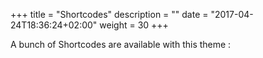 +++
title = "Shortcodes"
description = ""
date = "2017-04-24T18:36:24+02:00"
weight = 30
+++

A bunch of Shortcodes are available with this theme :
